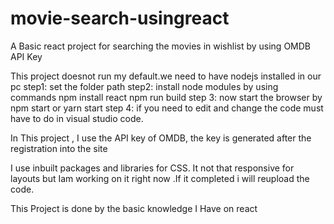 # movie-search-usingreact
A Basic react project for searching the movies in wishlist by using OMDB API Key

This project doesnot run my default.we need to have nodejs installed in our pc
step1: set the folder path
step2: install node modules by using commands
npm install react 
npm run build
step 3: now start the browser by npm start or yarn start
step 4: if you need to edit and change the code must have to do in visual studio code.

In This project , I use the API key of OMDB, the key is generated after the registration into the site

I use inbuilt packages and libraries for CSS. It not that responsive for layouts but Iam working on it right now .If it completed i will reupload the code.

This Project is done by the basic knowledge I Have on react 
